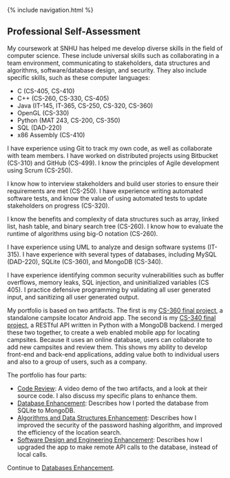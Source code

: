 {% include navigation.html %}
## Professional Self-Assessment ##

My coursework at SNHU has helped me develop diverse skills in the field of computer science. These include universal skills such as collaborating in a team environment, communicating to stakeholders, data structures and algorithms, software/database design, and security. They also include specific skills, such as these computer languages:
- C (CS-405, CS-410)
- C++ (CS-260, CS-330, CS-405)
- Java (IT-145, IT-365, CS-250, CS-320, CS-360)
- OpenGL (CS-330)
- Python (MAT 243, CS-200, CS-350)
- SQL (DAD-220)
- x86 Assembly (CS-410)

I have experience using Git to track my own code, as well as collaborate with team members. I have worked on distributed projects using Bitbucket (CS-310) and GitHub (CS-499). I know the principles of Agile development using Scrum (CS-250).

I know how to interview stakeholders and build user stories to ensure their requirements are met (CS-250). I have experience writing automated software tests, and know the value of using automated tests to update stakeholders on progress (CS-320).

I know the benefits and complexity of data structures such as array, linked list, hash table, and binary search tree (CS-260). I know how to evaluate the runtime of algorithms using big-O notation (CS-260).

I have experience using UML to analyze and design software systems (IT-315). I have experience with several types of databases, including MySQL (DAD-220), SQLite (CS-360), and MongoDB (CS-340).

I have experience identifying common security vulnerabilities such as buffer overflows, memory leaks, SQL injection, and uninitialized variables (CS 405). I practice defensive programming by validating all user generated input, and sanitizing all user generated output.

My portfolio is based on two artifacts. The first is my [CS-360 final project](https://github.com/DaveMcW/davemcw.github.io/tree/master/Android%20App/app/src/main/java/com/cs360/campsitelocator), a standalone campsite locator Android app. The second is my [CS-340 final project](https://github.com/DaveMcW/davemcw.github.io/tree/master/Database%20Server), a RESTful API written in Python with a MongoDB backend. I merged these two together, to create a web enabled mobile app for locating campsites. Because it uses an online database, users can collaborate to add new campsites and review them. This shows my ability to develop front-end and back-end applications, adding value both to individual users and also to a group of users, such as a company.

The portfolio has four parts:
- [Code Review](code_review.html): A video demo of the two artifacts, and a look at their source code. I also discuss my specific plans to enhance them.
- [Database Enhancement](databases.html): Describes how I ported the database from SQLite to MongoDB.
- [Algorithms and Data Structures Enhancement](algorithms_and_data_structures.html): Describes how I improved the security of the password hashing algorithm, and improved the efficiency of the location search.
- [Software Design and Engineering Enhancement](design_and_engineering.html): Describes how I upgraded the app to make remote API calls to the database, instead of local calls.

Continue to [Databases Enhancement](/databaes.html).
